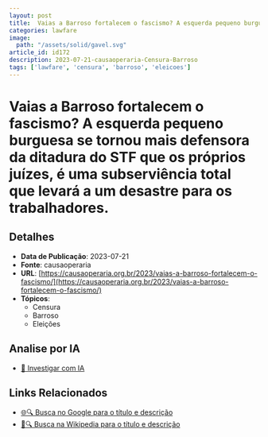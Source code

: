 ```yaml
---
layout: post
title:  Vaias a Barroso fortalecem o fascismo? A esquerda pequeno burguesa se tornou mais defensora da ditadura do STF que os próprios juízes, é uma subserviência total que levará a um desastre para os trabalhadores.
categories: lawfare
image: 
  path: "/assets/solid/gavel.svg"
article_id: id172
description: 2023-07-21-causaoperaria-Censura-Barroso
tags: ['lawfare', 'censura', 'barroso', 'eleicoes']
---
```


# Vaias a Barroso fortalecem o fascismo? A esquerda pequeno burguesa se tornou mais defensora da ditadura do STF que os próprios juízes, é uma subserviência total que levará a um desastre para os trabalhadores.

## Detalhes
- **Data de Publicação**: 2023-07-21
- **Fonte**: causaoperaria
- **URL**: [https://causaoperaria.org.br/2023/vaias-a-barroso-fortalecem-o-fascismo/](https://causaoperaria.org.br/2023/vaias-a-barroso-fortalecem-o-fascismo/)
- **Tópicos**:
  - Censura
  - Barroso
  - Eleições

## Analise por IA
- [🤖 Investigar com IA](https://www.perplexity.ai/search?q=%22not%C3%ADcia%20artigo%20Brasil%22%20Vaias%20a%20Barroso%20fortalecem%20o%20fascismo%3F%20A%20esquerda%20pequeno%20burguesa%20se%20tornou%20mais%20defensora%20da%20ditadura%20do%20STF%20que%20os%20pr%C3%B3prios%20ju%C3%ADzes%2C%20%C3%A9%20uma%20subservi%C3%AAncia%20total%20que%20levar%C3%A1%20a%20um%20desastre%20para%20os%20trabalhadores.%20causaoperaria%202023-07-21)

## Links Relacionados
- [🌐🔍 Busca no Google para o título e descrição](https://www.google.com/search?q=%22not%C3%ADcia%20artigo%20Brasil%22%20Vaias%20a%20Barroso%20fortalecem%20o%20fascismo%3F%20A%20esquerda%20pequeno%20burguesa%20se%20tornou%20mais%20defensora%20da%20ditadura%20do%20STF%20que%20os%20pr%C3%B3prios%20ju%C3%ADzes%2C%20%C3%A9%20uma%20subservi%C3%AAncia%20total%20que%20levar%C3%A1%20a%20um%20desastre%20para%20os%20trabalhadores.%20causaoperaria%202023-07-21)
- [📖🔍 Busca na Wikipedia para o título e descrição](https://pt.wikipedia.org/w/index.php?search=%22not%C3%ADcia%20artigo%20Brasil%22%20Vaias%20a%20Barroso%20fortalecem%20o%20fascismo%3F%20A%20esquerda%20pequeno%20burguesa%20se%20tornou%20mais%20defensora%20da%20ditadura%20do%20STF%20que%20os%20pr%C3%B3prios%20ju%C3%ADzes%2C%20%C3%A9%20uma%20subservi%C3%AAncia%20total%20que%20levar%C3%A1%20a%20um%20desastre%20para%20os%20trabalhadores.%20causaoperaria%202023-07-21)

